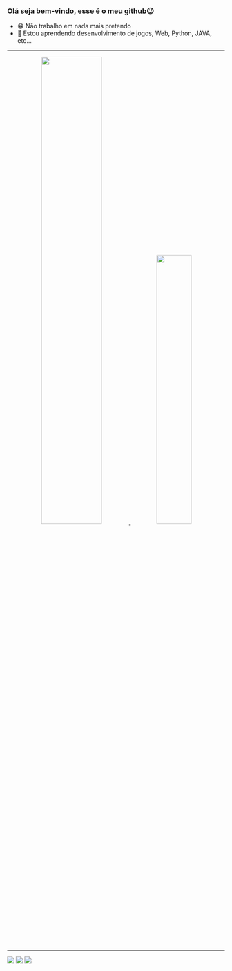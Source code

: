 ### Olá seja bem-vindo, esse é o meu github😉

- 😁 Não trabalho em nada mais pretendo
- 👾 Estou aprendendo desenvolvimento de jogos, Web, Python, JAVA, etc...

---

<div align="center">
  <a href="https://github.com/Jedev1">
  <img width="52.7%" src="https://github-readme-stats.vercel.app/api?username=Jedev1&show_icons=true&theme=dracula&include_all_commits=true&count_private=true"/>
  <img width="40%" src="https://github-readme-stats.vercel.app/api/top-langs/?username=Jedev1&layout=compact&langs_count=7&theme=dracula"/>
</div>

---

<div>
<a href = "https://instagram.com/je_0337" target="_blank"><img src="https://img.shields.io/badge/-Instagram-%23E4405F?style=for-the-badge&logo=instagram&logoColor=white" target="_blank"></a>
 <a href = "almeidadesousajoaoenrique@gmail.com"><img src="https://img.shields.io/badge/-Gmail-%23333?style=for-the-badge&logo=gmail&logoColor=white" target="_blank"></a>
  <a href="https://www.linkedin.com/in/jo%C3%A3o-enrique-almeida-b03a31262" target="_blank"><img src="https://img.shields.io/badge/-LinkedIn-%230077B5?style=for-the-badge&logo=linkedin&logoColor=white" target="_blank"></a> 
  
</div>
